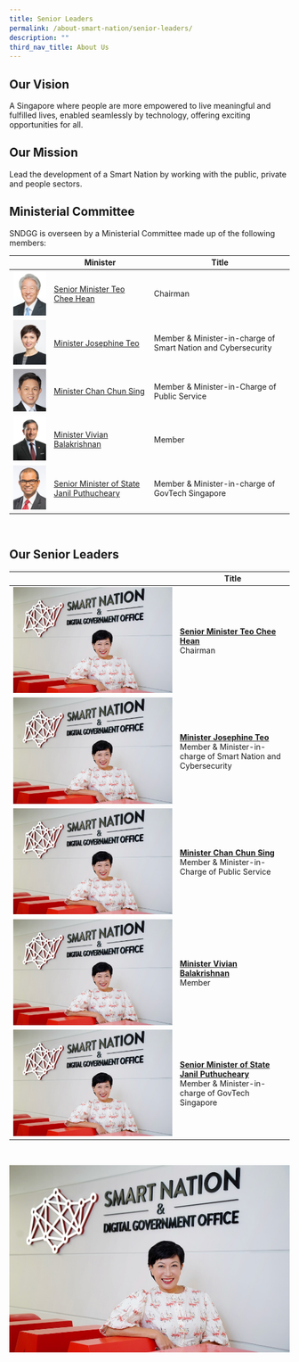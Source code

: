 ```yaml
---
title: Senior Leaders
permalink: /about-smart-nation/senior-leaders/
description: ""
third_nav_title: About Us
---
```

## Our Vision

A Singapore where people are more empowered to live meaningful and fulfilled lives, enabled seamlessly by technology, offering exciting opportunities for all.

## Our Mission

Lead the development of a Smart Nation by working with the public, private and people sectors.

## Ministerial Committee

SNDGG is overseen by a Ministerial Committee made up of the following members:
<br>

|  | **Minister** | **Title** |
| -------- | -------- | -------- |
| ![Alt text for image on Isomer site](/images/abt-smart-nation/Mr-TEO-Chee-Hean.jpg)     | [Senior Minister Teo Chee Hean](https://www.pmo.gov.sg/cabinet/mr-teo-chee-hean)     | Chairman     |
| ![Alt text for image on Isomer site](/images/abt-smart-nation/Mrs-Josephine-TEO.jpg)     | [Minister Josephine Teo](https://www.pmo.gov.sg/cabinet/mrs-josephine-teo)     | Member & Minister-in-charge of Smart Nation and Cybersecurity     |
| ![Alt text for image on Isomer site](/images/abt-smart-nation/Mr-CHAN-Chun-Sing.jpg)    | [Minister Chan Chun Sing](https://www.pmo.gov.sg/cabinet/mr-chan-chun-sing)     | Member & Minister-in-Charge of Public Service     |
| ![Alt text for image on Isomer site](/images/abt-smart-nation/Dr%20Vivian%20BALAKRISHNAN.png)     | [Minister Vivian Balakrishnan](https://www.pmo.gov.sg/cabinet/dr-vivian-balakrishnan)    | Member     |
| ![Alt text for image on Isomer site](/images/abt-smart-nation/Dr-Janil.jpg)     | [Senior Minister of State Janil Puthucheary](https://www.parliament.gov.sg/mps/list-of-current-mps/mp/details/janil-puthucheary)    | Member & Minister-in-charge of GovTech Singapore     |

<br>

## Our Senior Leaders

|  | **Title** |
| -------- | -------- |
| ![Alt text for image on Isomer site](/images/abt-smart-nation/WXsndgo.jpg)     | [**Senior Minister Teo Chee Hean**](https://www.pmo.gov.sg/cabinet/mr-teo-chee-hean)<br>Chairman     |
| ![Alt text for image on Isomer site](/images/abt-smart-nation/WXsndgo.jpg)     | [**Minister Josephine Teo**](https://www.pmo.gov.sg/cabinet/mrs-josephine-teo)<br>Member & Minister-in-charge of Smart Nation and Cybersecurity     |
| ![Alt text for image on Isomer site](/images/abt-smart-nation/WXsndgo.jpg)    | [**Minister Chan Chun Sing**](https://www.pmo.gov.sg/cabinet/mr-chan-chun-sing)<br>Member & Minister-in-Charge of Public Service     |
| ![Alt text for image on Isomer site](/images/abt-smart-nation/WXsndgo.jpg)     | [**Minister Vivian Balakrishnan**](https://www.pmo.gov.sg/cabinet/dr-vivian-balakrishnan)<br>Member     |
| ![Alt text for image on Isomer site](/images/abt-smart-nation/WXsndgo.jpg)     | [**Senior Minister of State Janil Puthucheary**](https://www.parliament.gov.sg/mps/list-of-current-mps/mp/details/janil-puthucheary)<br>Member & Minister-in-charge of GovTech Singapore     |

<br>

![](/images/abt-smart-nation/WXsndgo.jpg)
